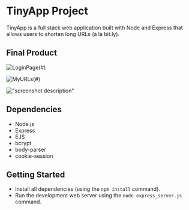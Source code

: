 # TinyApp Project

TinyApp is a full stack web application built with Node and Express that allows users to shorten long URLs (à la bit.ly).

## Final Product

![LoginPage](https://user-images.githubusercontent.com/79623572/145692000-d24e4655-ab5c-4e35-bbd8-3be5a8de224f.png)(#)

![MyURLs](https://user-images.githubusercontent.com/79623572/145692000-d24e4655-ab5c-4e35-bbd8-3be5a8de224f.png)(#)

!["screenshot description"](#)

## Dependencies

- Node.js
- Express
- EJS
- bcrypt
- body-parser
- cookie-session

## Getting Started

- Install all dependencies (using the `npm install` command).
- Run the development web server using the `node express_server.js` command.
